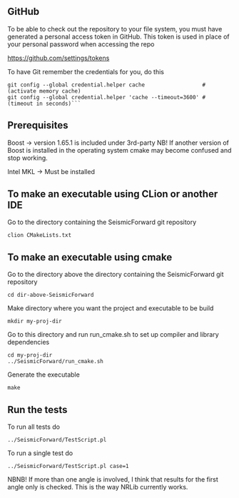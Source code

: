 ## GitHub

To be able to check out the repository to your file system, you must have
generated a personal access token in GitHub. This token is used in place
of your personal password when accessing the repo

  https://github.com/settings/tokens

To have Git remember the credentials for you, do this

```
git config --global credential.helper cache                  # (activate memory cache)
git config --global credential.helper 'cache --timeout=3600' # (timeout in seconds)```
```


## Prerequisites

  Boost     -> version 1.65.1 is included under 3rd-party
               NB! If another version of Boost is installed in the operating
               system cmake may become confused and stop working.

  Intel MKL -> Must be installed


## To make an executable using CLion or another IDE

Go to the directory containing the SeismicForward git repository

```
clion CMakeLists.txt
```


## To make an executable using cmake

Go to the directory above the directory containing the SeismicForward git repository

```
cd dir-above-SeismicForward
```
Make directory where you want the project and executable to be build

```
mkdir my-proj-dir
```

Go to this directory and run run_cmake.sh to set up compiler and library dependencies

```
cd my-proj-dir
../SeismicForward/run_cmake.sh
```

Generate the executable

```
make
```


## Run the tests

To run all tests do

```
../SeismicForward/TestScript.pl
```

To run a single test do

```
../SeismicForward/TestScript.pl case=1
```

NBNB! If more than one angle is involved, I think that results for the first
angle only is checked. This is the way NRLib currently works.
